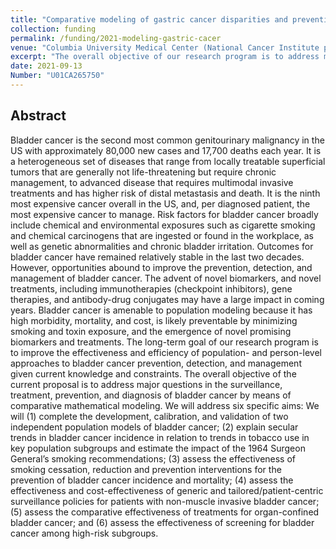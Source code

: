```yaml
---
title: "Comparative modeling of gastric cancer disparities and prevention in the US and globally"
collection: funding
permalink: /funding/2021-modeling-gastric-cacer
venue: "Columbia University Medical Center (National Cancer Institute prime)"
excerpt: "The overall objective of our research program is to address major questions in the surveillance, treatment, prevention, and diagnosis of bladder cancer by means of comparative mathematical modeling."
date: 2021-09-13
Number: "U01CA265750"
---
```


## Abstract
Bladder cancer is the second most common genitourinary malignancy in the US with approximately 80,000 new cases and 17,700 deaths each year. It is a heterogeneous set of diseases that range from locally treatable superficial tumors that are generally not life-threatening but require chronic management, to advanced disease that requires multimodal invasive treatments and has higher risk of distal metastasis and death. It is the ninth most expensive cancer overall in the US, and, per diagnosed patient, the most expensive cancer to manage. Risk factors for bladder cancer broadly include chemical and environmental exposures such as cigarette smoking and chemical carcinogens that are ingested or found in the workplace, as well as genetic abnormalities and chronic bladder irritation. Outcomes for bladder cancer have remained relatively stable in the last two decades. However, opportunities abound to improve the prevention, detection, and management of bladder cancer. The advent of novel biomarkers, and novel treatments, including immunotherapies (checkpoint inhibitors), gene therapies, and antibody-drug conjugates may have a large impact in coming years. Bladder cancer is amenable to population modeling because it has high morbidity, mortality, and cost, is likely preventable by minimizing smoking and toxin exposure, and the emergence of novel promising biomarkers and treatments. The long-term goal of our research program is to improve the effectiveness and efficiency of population- and person-level approaches to bladder cancer prevention, detection, and management given current knowledge and constraints. The overall objective of the current proposal is to address major questions in the surveillance, treatment, prevention, and diagnosis of bladder cancer by means of comparative mathematical modeling. We will address six specific aims: We will (1) complete the development, calibration, and validation of two independent population models of bladder cancer; (2) explain secular trends in bladder cancer incidence in relation to trends in tobacco use in key population subgroups and estimate the impact of the 1964 Surgeon General’s smoking recommendations; (3) assess the effectiveness of smoking cessation, reduction and prevention interventions for the prevention of bladder cancer incidence and mortality; (4) assess the effectiveness and cost-effectiveness of generic and tailored/patient-centric surveillance policies for patients with non-muscle invasive bladder cancer; (5) assess the comparative effectiveness of treatments for organ-confined bladder cancer; and (6) assess the effectiveness of screening for bladder cancer among high-risk subgroups.